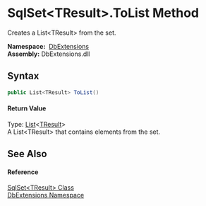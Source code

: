 SqlSet&lt;TResult>.ToList Method
================================
Creates a List&lt;TResult> from the set.

  **Namespace:**  [DbExtensions][1]  
  **Assembly:** DbExtensions.dll

Syntax
------

```csharp
public List<TResult> ToList()
```

#### Return Value
Type: [List][2]&lt;[TResult][3]>  
A List&lt;TResult> that contains elements from the set.

See Also
--------

#### Reference
[SqlSet&lt;TResult> Class][3]  
[DbExtensions Namespace][1]  

[1]: ../README.md
[2]: https://docs.microsoft.com/dotnet/api/system.collections.generic.list-1
[3]: README.md